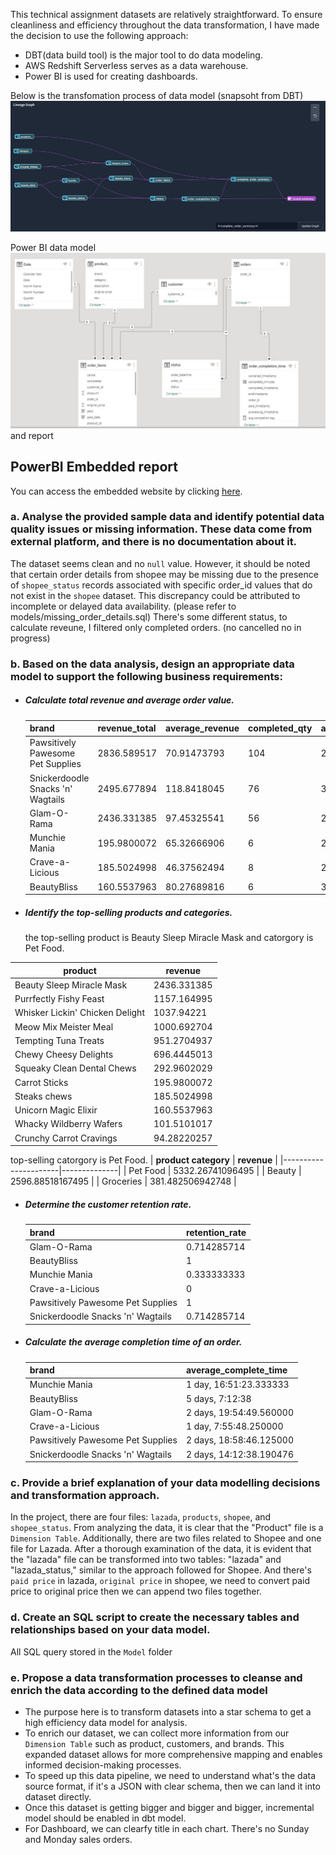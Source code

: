 This technical assignment datasets are relatively straightforward. To ensure cleanliness and efficiency throughout the data transformation, I have made the decision to use the following approach:

- DBT(data build tool) is the major tool to do data modeling.
- AWS Redshift Serverless serves as a data warehouse.
- Power BI is used for creating dashboards.

Below is the transfomation process of data model (snapsoht from DBT)
![alt text](https://github.com/becisgit/dbtdemo/blob/main/lineage.JPG)

Power BI data model
![alt text](https://github.com/becisgit/dbtdemo/blob/main/datamodels_powerBI.JPG)
and report

## PowerBI Embedded report

You can access the embedded website by clicking [here](https://app.powerbi.com/view?r=eyJrIjoiZGJkZTdmYzItNzNhOC00YWM2LWJiMmEtMzg2NTM2OTdhZDRkIiwidCI6ImRmNmUzMDVhLTJkZjItNGYxMy1hYjg1LWU4NTI4ZjViNDk3MSIsImMiOjEwfQ%3D%3D).

### a. Analyse the provided sample data and identify potential data quality issues or missing information. These data come from external platform, and there is no documentation about it.

The dataset seems clean and no `null` value. However, it should be noted that certain order details from shopee may be missing due to the presence of `shopee_status` records associated with specific order_id values that do not exist in the `shopee` dataset. This discrepancy could be attributed to incomplete or delayed data availability. (please refer to models/missing_order_details.sql)
There's some different status, to calculate reveune, I filtered only completed orders. (no cancelled no in progress)

### b. Based on the data analysis, design an appropriate data model to support the following business requirements:

- ##### Calculate total revenue and average order value.

  | brand                             | revenue_total | average_revenue | completed_qty | average_qty |
  | --------------------------------- | ------------- | --------------- | ------------- | ----------- |
  | Pawsitively Pawesome Pet Supplies | 2836.589517   | 70.91473793     | 104           | 2.6         |
  | Snickerdoodle Snacks 'n' Wagtails | 2495.677894   | 118.8418045     | 76            | 3.619047619 |
  | Glam-O-Rama                       | 2436.331385   | 97.45325541     | 56            | 2.24        |
  | Munchie Mania                     | 195.9800072   | 65.32666906     | 6             | 2           |
  | Crave-a-Licious                   | 185.5024998   | 46.37562494     | 8             | 2           |
  | BeautyBliss                       | 160.5537963   | 80.27689816     | 6             | 3           |

- ##### Identify the top-selling products and categories.
  the top-selling product is Beauty Sleep Miracle Mask and catorgory is Pet Food.

| product                         | revenue     |
| ------------------------------- | ----------- |
| Beauty Sleep Miracle Mask       | 2436.331385 |
| Purrfectly Fishy Feast          | 1157.164995 |
| Whisker Lickin' Chicken Delight | 1037.94221  |
| Meow Mix Meister Meal           | 1000.692704 |
| Tempting Tuna Treats            | 951.2704937 |
| Chewy Cheesy Delights           | 696.4445013 |
| Squeaky Clean Dental Chews      | 292.9602029 |
| Carrot Sticks                   | 195.9800072 |
| Steaks chews                    | 185.5024998 |
| Unicorn Magic Elixir            | 160.5537963 |
| Whacky Wildberry Wafers         | 101.5101017 |
| Crunchy Carrot Cravings         | 94.28220257 |

top-selling catorgory is Pet Food.
| **product category** | **revenue** |
|----------------------|--------------|
| Pet Food | 5332.26741096495 |
| Beauty | 2596.88518167495 |
| Groceries | 381.482506942748 |

- ##### Determine the customer retention rate.

  | **brand**                         | **retention_rate** |
  | --------------------------------- | ------------------ |
  | Glam-O-Rama                       | 0.714285714        |
  | BeautyBliss                       | 1                  |
  | Munchie Mania                     | 0.333333333        |
  | Crave-a-Licious                   | 0                  |
  | Pawsitively Pawesome Pet Supplies | 1                  |
  | Snickerdoodle Snacks 'n' Wagtails | 0.714285714        |

- ##### Calculate the average completion time of an order.
  | **brand**                         | **average_complete_time** |
  | --------------------------------- | ------------------------- |
  | Munchie Mania                     | 1 day, 16:51:23.333333    |
  | BeautyBliss                       | 5 days, 7:12:38           |
  | Glam-O-Rama                       | 2 days, 19:54:49.560000   |
  | Crave-a-Licious                   | 1 day, 7:55:48.250000     |
  | Pawsitively Pawesome Pet Supplies | 2 days, 18:58:46.125000   |
  | Snickerdoodle Snacks 'n' Wagtails | 2 days, 14:12:38.190476   |

### c. Provide a brief explanation of your data modelling decisions and transformation approach.

In the project, there are four files: `lazada`, `products`, `shopee`, and `shopee_status`.
From analyzing the data, it is clear that the "Product" file is a `Dimension Table`. Additionally, there are two files related to Shopee and one file for Lazada.
After a thorough examination of the data, it is evident that the "lazada" file can be transformed into two tables: "lazada" and "lazada_status," similar to the approach followed for Shopee.
And there's `paid price` in lazada, `original price` in shopee, we need to convert paid price to original price then we can append two files together.

### d. Create an SQL script to create the necessary tables and relationships based on your data model.

All SQL query stored in the `Model` folder

### e. Propose a data transformation processes to cleanse and enrich the data according to the defined data model

- The purpose here is to transform datasets into a star schema to get a high efficiency data model for analysis.
- To enrich our dataset, we can collect more information from our `Dimension Table` such as product, customers, and brands. This expanded dataset allows for more comprehensive mapping and enables informed decision-making processes.
- To speed up this data pipeline, we need to understand what's the data source format, if it's a JSON with clear schema, then we can land it into dataset directly.
- Once this dataset is getting bigger and bigger and bigger, incremental model should be enabled in dbt model.
- For Dashboard, we can clearfy title in each chart. There's no Sunday and Monday sales orders.
